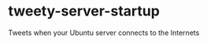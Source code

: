 tweety-server-startup
=====================

Tweets when your Ubuntu server connects to the Internets
